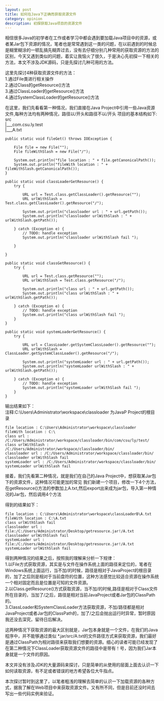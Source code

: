 ```yaml
---
layout: post
title: 如何在Java下正确而获取资源文件
category: opinion
description: 初探获取Java项目的资源文件
---
```


相信很多Java的初学者在工作或者学习中都会遇到要加载Java项目中的资源，或者某Jar包下资源的情况，笔者也是常常遇到这一类的问题，在以前遇到的时候总是糊里糊涂的一顿乱搞先糊弄过去，没有去仔细分别几种常用的获取资源的方法的区别，今天又遇到类似的问题，着实让我恼火了很久，于是决心先初探一下相关的方法，本文不涉及JDK源码，只是先探讨几种可用的方法。

这里先探讨4种获取资源文件的方法：</br>
    1.通过File类进行相关操作</br>
    2.通过Class的getResource()方法</br>
    3.通过ClassLoader的getResource()方法</br>
    4.通过SystemClassLoader的getResource()方法</br>

在这里，我们先看看第一种情况，我们直接在Java Project中引用一些Java资源文件,每种方法均有两种情况，路径以/开头和路径不以/开头
    项目的基本结构如下:</br>
    src</br>
    |___com.csu.ly.test</br>
    |___A.txt</br>

	public static void fileGet() throws IOException {
		
		File file = new File("");
		File fileWithSlash = new File("/");
		
		System.out.println("file location : " + file.getCanonicalPath());
		System.out.println("fileWith location : " + fileWithSlash.getCanonicalPath());
	}

	public static void classLoaderGetResource() {
		try {
			
			URL url = Test.class.getClassLoader().getResource("");
			URL urlWithSlash = Test.class.getClassLoader().getResource("/");

			System.out.println("classloader url : " + url.getPath());
			System.out.println("classloader urlWithSlash : " + urlWithSlash.getPath());
			
		} catch (Exception e) {
			// TODO: handle exception
			System.out.println("classloader urlWithSlash fail ");

		}

	}

	public static void classGetResource() {
		try {
			
			URL url = Test.class.getResource("");
			URL urlWithSlash = Test.class.getResource("/");

			System.out.println("class url : " + url.getPath());
			System.out.println("class urlWithSlash : " + urlWithSlash.getPath());
			
		} catch (Exception e) {
			// TODO: handle exception
			System.out.println("class urlWithSlash fail ");
		}
	}

	public static void systemLoaderGetResource() {
		try {
			
			URL url = ClassLoader.getSystemClassLoader().getResource("");
			URL urlWithSlash = ClassLoader.getSystemClassLoader().getResource("/");

			System.out.println("systemLoader url : " + url.getPath());
			System.out.println("systemLoader urlWithSlash : " + urlWithSlash.getPath());
			
		} catch (Exception e) {
			// TODO: handle exception
			System.out.println("systemLoader urlWithSlash fail ");
		}
	}

输出结果如下：</br>
    注释:C:\Users\Administrator\workspace\classloader 为JavaP Project的根目录</br>

    file location : C:\Users\Administrator\workspace\classloader
	fileWith location : C:\
	class url : /C:/Users/Administrator/workspace/classloader/bin/com/csu/ly/test/
	class urlWithSlash : /C:/Users/Administrator/workspace/classloader/bin/
	classloader url : /C:/Users/Administrator/workspace/classloader/bin/
	classloader urlWithSlash fail 
	systemLoader url : /C:/Users/Administrator/workspace/classloader/bin/
	systemLoader urlWithSlash fail 


接着，我们先看第二种情况，就是我们在自己的Java Project中，想获取某Jar包下的资源文件，这种情况可能更加的常见
    我们新建一个项目，修改一下4个方法，在getResource()方法的参数加上A.txt,然后export出来成为jar包，导入第一种情况的Jar包，然后调用4个方法

得到的结果如下：</br>

	file location : C:\Users\Administrator\workspace\classLoaderB\A.txt
	fileWith location : C:\A.txt
	class urlWithSlash fail 
	classloader url : file:/C:/Users/Administrator/Desktop/getresource.jar!/A.txt
	classloader urlWithSlash fail 
	systemLoader url : file:/C:/Users/Administrator/Desktop/getresource.jar!/A.txt
	systemLoader urlWithSlash fail 

得到两种情况的结果之后，按照我的理解来分析一下规律：</br>
    1.以File方式获取资源，其实是与文件在操作系统上面的路径来定位的，笔者在Windows系统上面运行，当不加/的时候，路径是相对于JavaProject的根目录的，加了之后则是相对于当前盘符的位置，这种方法感觉比较适合资源在操作系统一个相对固定而且是位置是可知的文件资源。</br>
    2.以Class.getResource()方式获取资源，当不加/的时候,路径是相对于Class文件所在目录的，当加了/之后，路径是相对当前JavaProject或者Jar包的ClassPath的。</br>
    3.ClassLoader和SystemClassLoader方法获取资源，不加/路径都是相对JavaProject或者Jar包的ClassPath的，加了/之后会抛出运行时异常，暂时原因我还没去深究，留待日后解决。</br>

这两种情况下获取资源的最大区别就是，Jar包本身就是一个文件，在我们的Java程序中，并不能够通过类似 *.jar/src/A.txt的文件路径方式来获取资源，我们最好是通过ClassPath为相对路径来获取我们想要的资源。细心的读者可能已经发现了在第二种情况下ClassLoader获取资源文件的路径中是带有！号，因为我们Jar本身就是一个文件的原因。

本文并没有涉及JDK的大量源码来探讨，只是简单的从使用的层面上面去认识一下如何读取资源，有不足或者错误的地方希望各位大牛指点。

本次探讨暂时到这里了，以笔者粗浅的理解去简单的认识一下加载资源的各种方式，据我了解在Web项目中来获取资源文件。又有所不同，但是目前还没时间去写出一些代码实例来验证。










